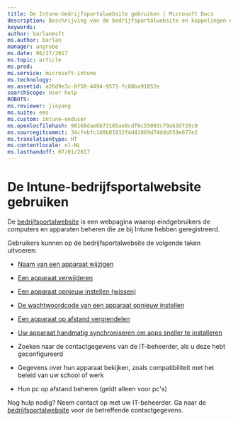 ```yaml
---
title: De Intune-bedrijfsportalwebsite gebruiken | Microsoft Docs
description: Beschrijving van de bedrijfsportalwebsite en koppelingen naar de stappen voor taken die eindgebruikers op de website kunnen uitvoeren
keywords: 
author: barlanmsft
ms.author: barlan
manager: angrobe
ms.date: 06/27/2017
ms.topic: article
ms.prod: 
ms.service: microsoft-intune
ms.technology: 
ms.assetid: a26d9e3c-8f58-4494-9571-fc88ba91852e
searchScope: User help
ROBOTS: 
ms.reviewer: jieyang
ms.suite: ems
ms.custom: intune-enduser
ms.openlocfilehash: 90168dae6b73185ae8cdf6c55093c79ab3d729c0
ms.sourcegitcommit: 34cfebfc1d8b81032f4d41869d74dda559e677e2
ms.translationtype: HT
ms.contentlocale: nl-NL
ms.lasthandoff: 07/01/2017
---
```

# <a name="using-the-intune-company-portal-website"></a>De Intune-bedrijfsportalwebsite gebruiken
De [bedrijfsportalwebsite](https://portal.manage.microsoft.com) is een webpagina waarop eindgebruikers de computers en apparaten beheren die ze bij Intune hebben geregistreerd.

Gebruikers kunnen op de bedrijfsportalwebsite de volgende taken uitvoeren:

-   [Naam van een apparaat wijzigen](rename-your-device-cpwebsite.md)

-   [Een apparaat verwijderen](remove-your-device-cpwebsite.md)

-   [Een apparaat opnieuw instellen (wissen)](reset-erase-your-device-cpwebsite.md)

-   [De wachtwoordcode van een apparaat opnieuw instellen](reset-your-passcode-cpwebsite.md)

-   [Een apparaat op afstand vergrendelen](remote-lock-your-device-cpwebsite.md)

-   [Uw apparaat handmatig synchroniseren om apps sneller te installeren](sync-your-device-manually-cpwebsite.md)

-   Zoeken naar de contactgegevens van de IT-beheerder, als u deze hebt geconfigureerd

-   Gegevens over hun apparaat bekijken, zoals compatibiliteit met het beleid van uw school of werk

-   Hun pc op afstand beheren (geldt alleen voor pc's)

Nog hulp nodig? Neem contact op met uw IT-beheerder. Ga naar de [bedrijfsportalwebsite](https://portal.manage.microsoft.com) voor de betreffende contactgegevens.
